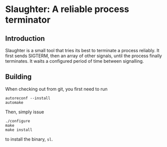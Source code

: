 Slaughter: A reliable process terminator
========================================

Introduction
------------

Slaughter is a small tool that tries its best to terminate a process reliably.
It first sends SIGTERM, then an array of other signals, until the process
finally terminates. It waits a configured period of time between signalling.

Building
--------

When checking out from git, you first need to run

    autoreconf --install
    automake

Then, simply issue

    ./configure
    make
    make install

to install the binary, `sl`.
